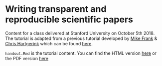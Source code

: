 # Writing transparent and reproducible scientific papers

Content for a class delivered at Stanford University on October 5th 2018. The tutorial is adapted from a previous tutorial developed by [Mike Frank](mailto:mcfrank@stanford.edu) & [Chris Hartgerink](mailto:chris@libscie.org) which can be found [here](https://github.com/mcfrank/rmarkdown-workshop).

`handout.Rmd` is the tutorial content. You can find the HTML version [here](https://tomhardwicke.github.io/rmarkdown-workshop/handout.html) or the PDF version [here](https://tomhardwicke.github.io/rmarkdown-workshop/handout.pdf)
